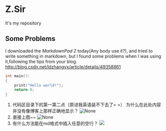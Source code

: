 # Z.Sir
It's my repository

## Some Problems
I downloaded the _MarkdownPad 2_ today(Any body use it?), and tried to write something in markdown, but I found some problems when I was using it,following the tips from your blog.
<http://blog.csdn.net/ldzhangyx/article/details/49358861>

```c
int main():
{
    print("Hello world!");
    return 0;
}
```

1. 代码区目录下的第一第二点（原谅我英语装不下去了= =）
    为什么在此处内容并没有像博客上那样正确地显示？
    ![None](http://a3.qpic.cn/psb?/V142DXfi0bKdNA/q*DrocrMm3s2Et1IP10pC7UfBF.YjioKbYkgbtCLXHM!/b/dFsBAAAAAAAA&bo=mgTZAAAAAAADB2U!&rf=viewer_4)
2. 直接上图~~
	![None](http://a1.qpic.cn/psb?/V142DXfi0bKdNA/uIAstMS.531SDDZZytdEH2S.YdTGoorAKvBoNIjD1Tc!/b/dFwBAAAAAAAA&bo=cQSAAgAAAAAFB9M!&rf=viewer_4)
3. 有什么方法能在md格式中插入任意的空行？
	![](http://a3.qpic.cn/psb?/V142DXfi0bKdNA/zyfZ2TKOyYORFXuub4REbijvkwMtXSGQBiqaOnE5O4I!/b/dFsBAAAAAAAA&bo=cQSAAgAAAAAFB9M!&rf=viewer_4.jpg)
